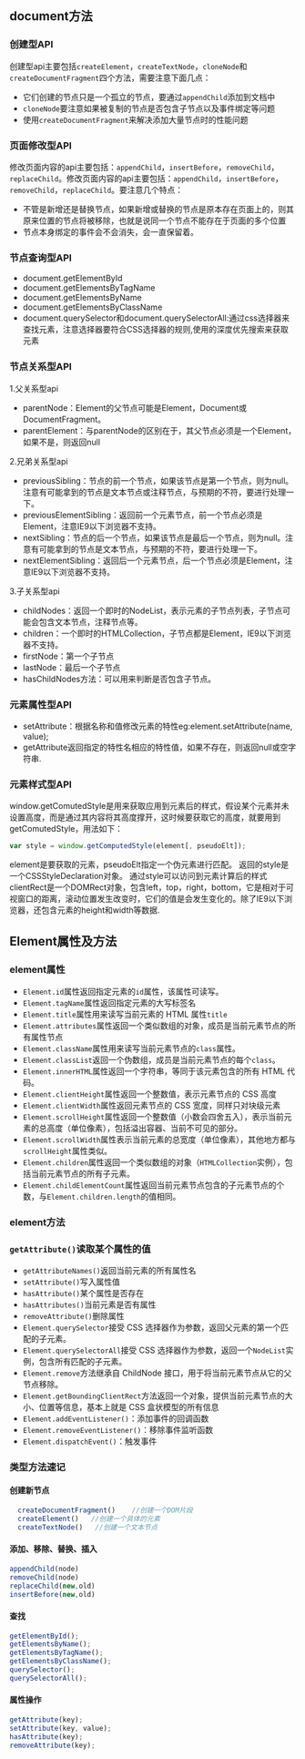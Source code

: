 ## document方法

### 创建型API

创建型api主要包括`createElement`，`createTextNode`，`cloneNode`和`createDocumentFragment`四个方法，需要注意下面几点：

- 它们创建的节点只是一个孤立的节点，要通过`appendChild`添加到文档中
- `cloneNode`要注意如果被复制的节点是否包含子节点以及事件绑定等问题
- 使用`createDocumentFragment`来解决添加大量节点时的性能问题

### 页面修改型API

修改页面内容的api主要包括：`appendChild`，`insertBefore`，`removeChild`，`replaceChild`。修改页面内容的api主要包括：`appendChild`，`insertBefore`，`removeChild`，`replaceChild`。要注意几个特点：

- 不管是新增还是替换节点，如果新增或替换的节点是原本存在页面上的，则其原来位置的节点将被移除，也就是说同一个节点不能存在于页面的多个位置
- 节点本身绑定的事件会不会消失，会一直保留着。

### 节点查询型API

- document.getElementById
- document.getElementsByTagName
- document.getElementsByName
- document.getElementsByClassName
- document.querySelector和document.querySelectorAll:通过css选择器来查找元素，注意选择器要符合CSS选择器的规则,使用的深度优先搜索来获取元素

### 节点关系型API

1.父关系型api

- parentNode：Element的父节点可能是Element，Document或DocumentFragment。
- parentElement：与parentNode的区别在于，其父节点必须是一个Element，如果不是，则返回null

2.兄弟关系型api

- previousSibling：节点的前一个节点，如果该节点是第一个节点，则为null。注意有可能拿到的节点是文本节点或注释节点，与预期的不符，要进行处理一下。
- previousElementSibling：返回前一个元素节点，前一个节点必须是Element，注意IE9以下浏览器不支持。
- nextSibling：节点的后一个节点，如果该节点是最后一个节点，则为null。注意有可能拿到的节点是文本节点，与预期的不符，要进行处理一下。
- nextElementSibling：返回后一个元素节点，后一个节点必须是Element，注意IE9以下浏览器不支持。

3.子关系型api

- childNodes：返回一个即时的NodeList，表示元素的子节点列表，子节点可能会包含文本节点，注释节点等。
- children：一个即时的HTMLCollection，子节点都是Element，IE9以下浏览器不支持。
- firstNode：第一个子节点
- lastNode：最后一个子节点
- hasChildNodes方法：可以用来判断是否包含子节点。

### 元素属性型API

- setAttribute：根据名称和值修改元素的特性eg:element.setAttribute(name, value);
- getAttribute返回指定的特性名相应的特性值，如果不存在，则返回null或空字符串.

### 元素样式型API

window.getComutedStyle是用来获取应用到元素后的样式，假设某个元素并未设置高度，而是通过其内容将其高度撑开，这时候要获取它的高度，就要用到getComutedStyle，用法如下：

```js
var style = window.getComputedStyle(element[, pseudoElt]);
```

element是要获取的元素，pseudoElt指定一个伪元素进行匹配。
 返回的style是一个CSSStyleDeclaration对象。
 通过style可以访问到元素计算后的样式
 clientRect是一个DOMRect对象，包含left，top，right，bottom，它是相对于可视窗口的距离，滚动位置发生改变时，它们的值是会发生变化的。除了IE9以下浏览器，还包含元素的height和width等数据.

## Element属性及方法

### element属性

- `Element.id`属性返回指定元素的`id`属性，该属性可读写。
- `Element.tagName`属性返回指定元素的大写标签名
-  `Element.title`属性用来读写当前元素的 HTML 属性`title` 
-  `Element.attributes`属性返回一个类似数组的对象，成员是当前元素节点的所有属性节点
-  `Element.className`属性用来读写当前元素节点的`class`属性。
-  `Element.classList`返回一个伪数组，成员是当前元素节点的每个`class`。
-  `Element.innerHTML`属性返回一个字符串，等同于该元素包含的所有 HTML 代码。
-  `Element.clientHeight`属性返回一个整数值，表示元素节点的 CSS 高度
-  `Element.clientWidth`属性返回元素节点的 CSS 宽度，同样只对块级元素
-  `Element.scrollHeight`属性返回一个整数值（小数会四舍五入），表示当前元素的总高度（单位像素），包括溢出容器、当前不可见的部分。
-  `Element.scrollWidth`属性表示当前元素的总宽度（单位像素），其他地方都与`scrollHeight`属性类似。
-  `Element.children`属性返回一个类似数组的对象（`HTMLCollection`实例），包括当前元素节点的所有子元素。
-  `Element.childElementCount`属性返回当前元素节点包含的子元素节点的个数，与`Element.children.length`的值相同。

### element方法

###   `getAttribute()`读取某个属性的值

-  `getAttributeNames()`返回当前元素的所有属性名
-  `setAttribute()`写入属性值
-  `hasAttribute()`某个属性是否存在
-  `hasAttributes()`当前元素是否有属性
-  `removeAttribute()`删除属性
-  `Element.querySelector`接受 CSS 选择器作为参数，返回父元素的第一个匹配的子元素。
-  `Element.querySelectorAll`接受 CSS 选择器作为参数，返回一个`NodeList`实例，包含所有匹配的子元素。
-  `Element.remove`方法继承自 ChildNode 接口，用于将当前元素节点从它的父节点移除。
-  `Element.getBoundingClientRect`方法返回一个对象，提供当前元素节点的大小、位置等信息，基本上就是 CSS 盒状模型的所有信息
-  `Element.addEventListener()`：添加事件的回调函数
-  `Element.removeEventListener()`：移除事件监听函数
-  `Element.dispatchEvent()`：触发事件

### 类型方法速记

#### 创建新节点

```js
  createDocumentFragment()    //创建一个DOM片段
  createElement()   //创建一个具体的元素
  createTextNode()   //创建一个文本节点
```

#### 添加、移除、替换、插入

```js
appendChild(node)
removeChild(node)
replaceChild(new,old)
insertBefore(new,old)
```

#### 查找

```js
getElementById();
getElementsByName();
getElementsByTagName();
getElementsByClassName();
querySelector();
querySelectorAll();
```

#### 属性操作

```js
getAttribute(key);
setAttribute(key, value);
hasAttribute(key);
removeAttribute(key);
```

